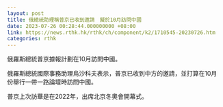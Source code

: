 ```yaml
---
layout: post
title: 俄總統助理稱普京已收到邀請　擬於10月訪問中國
date: 2023-07-26 00:28:44.000000000 +08:00
link: https://news.rthk.hk/rthk/ch/component/k2/1710545-20230726.htm
categories: rthk
---
```


俄羅斯總統普京據報計劃在10月訪問中國。

俄羅斯總統國際事務助理烏沙科夫表示，普京已收到中方的邀請，並打算在10月份舉行一帶一路論壇時訪問中國。

普京上次訪華是在2022年，出席北京冬奧會開幕式。
